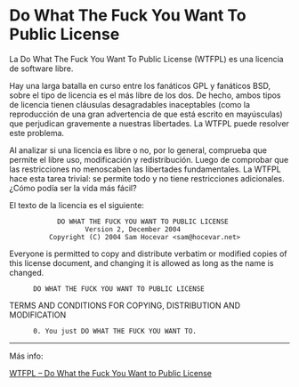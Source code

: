 # Do What The Fuck You Want To Public License 

La Do What The Fuck You Want To Public License (WTFPL) es una licencia de software libre.

Hay una larga batalla en curso entre los fan&aacute;ticos GPL y fan&aacute;ticos BSD, sobre el tipo de licencia es el m&aacute;s libre de los dos. De hecho, ambos tipos de licencia tienen cl&aacute;usulas desagradables inaceptables (como la reproducci&oacute;n de una gran advertencia de que est&aacute; escrito en may&uacute;sculas) que perjudican gravemente a nuestras libertades. La WTFPL puede resolver este problema.

Al analizar si una licencia es libre o no, por lo general, comprueba que permite el libre uso, modificaci&oacute;n y redistribuci&oacute;n. Luego de comprobar que las restricciones no menoscaben las libertades fundamentales. La WTFPL hace esta tarea trivial: se permite todo y no tiene restricciones adicionales. ¿C&oacute;mo pod&iacute;a ser la vida m&aacute;s f&aacute;cil? 

El texto de la licencia es el siguiente:


           		DO WHAT THE FUCK YOU WANT TO PUBLIC LICENSE
                       Version 2, December 2004 
              Copyright (C) 2004 Sam Hocevar <sam@hocevar.net>

 Everyone is permitted to copy and distribute verbatim or modified
 copies of this license document, and changing it is allowed as long
 as the name is changed.

          DO WHAT THE FUCK YOU WANT TO PUBLIC LICENSE
   TERMS AND CONDITIONS FOR COPYING, DISTRIBUTION AND MODIFICATION

          0. You just DO WHAT THE FUCK YOU WANT TO.

----
 M&aacute;s info: 

[WTFPL – Do What the Fuck You Want to Public License](http://www.wtfpl.net/about/ "WTFPL – Do What the Fuck You Want to Public License")